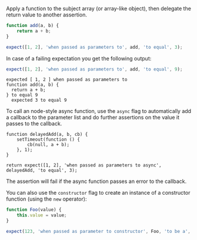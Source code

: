 Apply a function to the subject array (or array-like object), then delegate the return value to another assertion.

```js
function add(a, b) {
    return a + b;
}

expect([1, 2], 'when passed as parameters to', add, 'to equal', 3);
```

In case of a failing expectation you get the following output:

```js
expect([1, 2], 'when passed as parameters to', add, 'to equal', 9);
```

```output
expected [ 1, 2 ] when passed as parameters to
function add(a, b) {
  return a + b;
} to equal 9
  expected 3 to equal 9
```

To call an node-style async function, use the `async` flag to automatically
add a callback to the parameter list and do further assertions on the value it
passes to the callback.

```javascript#async:true
function delayedAdd(a, b, cb) {
    setTimeout(function () {
        cb(null, a + b);
    }, 1);
}

return expect([1, 2], 'when passed as parameters to async', delayedAdd, 'to equal', 3);
```

The assertion will fail if the async function passes an error to the callback.

You can also use the `constructor` flag to create an instance of a constructor
function (using the `new` operator):

```javascript
function Foo(value) {
    this.value = value;
}

expect(123, 'when passed as parameter to constructor', Foo, 'to be a', Foo);
```